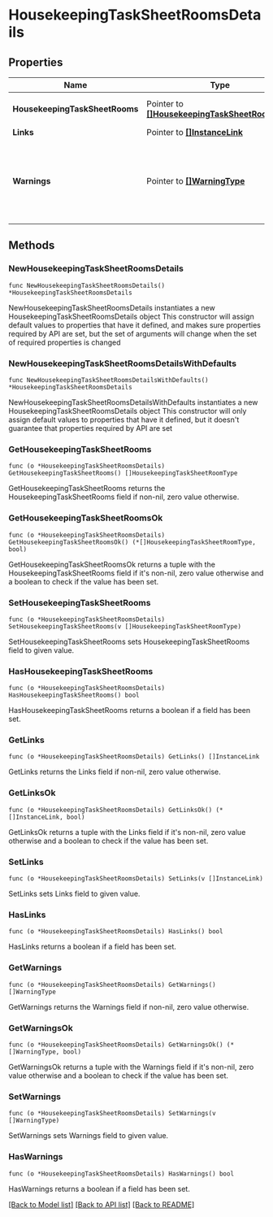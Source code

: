 # HousekeepingTaskSheetRoomsDetails

## Properties

Name | Type | Description | Notes
------------ | ------------- | ------------- | -------------
**HousekeepingTaskSheetRooms** | Pointer to [**[]HousekeepingTaskSheetRoomType**](HousekeepingTaskSheetRoomType.md) | Collection of housekeeping room details | [optional] 
**Links** | Pointer to [**[]InstanceLink**](InstanceLink.md) |  | [optional] 
**Warnings** | Pointer to [**[]WarningType**](WarningType.md) | Used in conjunction with the Success element to define a business error. | [optional] 

## Methods

### NewHousekeepingTaskSheetRoomsDetails

`func NewHousekeepingTaskSheetRoomsDetails() *HousekeepingTaskSheetRoomsDetails`

NewHousekeepingTaskSheetRoomsDetails instantiates a new HousekeepingTaskSheetRoomsDetails object
This constructor will assign default values to properties that have it defined,
and makes sure properties required by API are set, but the set of arguments
will change when the set of required properties is changed

### NewHousekeepingTaskSheetRoomsDetailsWithDefaults

`func NewHousekeepingTaskSheetRoomsDetailsWithDefaults() *HousekeepingTaskSheetRoomsDetails`

NewHousekeepingTaskSheetRoomsDetailsWithDefaults instantiates a new HousekeepingTaskSheetRoomsDetails object
This constructor will only assign default values to properties that have it defined,
but it doesn't guarantee that properties required by API are set

### GetHousekeepingTaskSheetRooms

`func (o *HousekeepingTaskSheetRoomsDetails) GetHousekeepingTaskSheetRooms() []HousekeepingTaskSheetRoomType`

GetHousekeepingTaskSheetRooms returns the HousekeepingTaskSheetRooms field if non-nil, zero value otherwise.

### GetHousekeepingTaskSheetRoomsOk

`func (o *HousekeepingTaskSheetRoomsDetails) GetHousekeepingTaskSheetRoomsOk() (*[]HousekeepingTaskSheetRoomType, bool)`

GetHousekeepingTaskSheetRoomsOk returns a tuple with the HousekeepingTaskSheetRooms field if it's non-nil, zero value otherwise
and a boolean to check if the value has been set.

### SetHousekeepingTaskSheetRooms

`func (o *HousekeepingTaskSheetRoomsDetails) SetHousekeepingTaskSheetRooms(v []HousekeepingTaskSheetRoomType)`

SetHousekeepingTaskSheetRooms sets HousekeepingTaskSheetRooms field to given value.

### HasHousekeepingTaskSheetRooms

`func (o *HousekeepingTaskSheetRoomsDetails) HasHousekeepingTaskSheetRooms() bool`

HasHousekeepingTaskSheetRooms returns a boolean if a field has been set.

### GetLinks

`func (o *HousekeepingTaskSheetRoomsDetails) GetLinks() []InstanceLink`

GetLinks returns the Links field if non-nil, zero value otherwise.

### GetLinksOk

`func (o *HousekeepingTaskSheetRoomsDetails) GetLinksOk() (*[]InstanceLink, bool)`

GetLinksOk returns a tuple with the Links field if it's non-nil, zero value otherwise
and a boolean to check if the value has been set.

### SetLinks

`func (o *HousekeepingTaskSheetRoomsDetails) SetLinks(v []InstanceLink)`

SetLinks sets Links field to given value.

### HasLinks

`func (o *HousekeepingTaskSheetRoomsDetails) HasLinks() bool`

HasLinks returns a boolean if a field has been set.

### GetWarnings

`func (o *HousekeepingTaskSheetRoomsDetails) GetWarnings() []WarningType`

GetWarnings returns the Warnings field if non-nil, zero value otherwise.

### GetWarningsOk

`func (o *HousekeepingTaskSheetRoomsDetails) GetWarningsOk() (*[]WarningType, bool)`

GetWarningsOk returns a tuple with the Warnings field if it's non-nil, zero value otherwise
and a boolean to check if the value has been set.

### SetWarnings

`func (o *HousekeepingTaskSheetRoomsDetails) SetWarnings(v []WarningType)`

SetWarnings sets Warnings field to given value.

### HasWarnings

`func (o *HousekeepingTaskSheetRoomsDetails) HasWarnings() bool`

HasWarnings returns a boolean if a field has been set.


[[Back to Model list]](../README.md#documentation-for-models) [[Back to API list]](../README.md#documentation-for-api-endpoints) [[Back to README]](../README.md)


